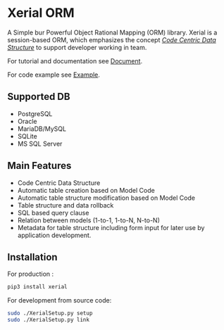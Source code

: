 # Xerial ORM

A Simple bur Powerful Object Rational Mapping (ORM) library.
Xerial is a session-based ORM, which emphasizes the concept
[*Code Centric Data Structure*](document/Concept.md) to support developer
working in team.

For tutorial and documentation see [Document](document/README.md).

For code example see [Example](example).

## Supported DB
- PostgreSQL
- Oracle
- MariaDB/MySQL
- SQLite
- MS SQL Server

## Main Features
- Code Centric Data Structure
- Automatic table creation based on Model Code
- Automatic table structure modification based on Model Code
- Table structure and data rollback
- SQL based query clause
- Relation between models (1-to-1, 1-to-N, N-to-N)
- Metadata for table structure including form input for later use by application development.

## Installation

For production :

```bash
pip3 install xerial
```

For development from source code:

```bash
sudo ./XerialSetup.py setup
sudo ./XerialSetup.py link
```
